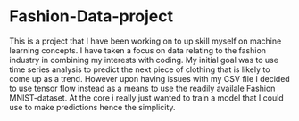 # Fashion-Data-project
This is a project that I have been working on to up skill myself on machine learning concepts. I have taken a focus on data relating to the fashion industry in combining my interests with coding. My initial goal was to use time series analysis to predict the next piece of clothing that is likely to come up as a trend. However upon having issues with my CSV file I decided to use tensor flow instead as a means to use the readily availale Fashion MNIST-dataset. At the core i really just wanted to train a model that I could use to make predictions hence the simplicity.
